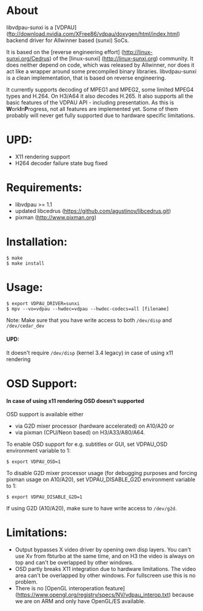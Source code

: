 # About

libvdpau-sunxi is a [VDPAU] (ftp://download.nvidia.com/XFree86/vdpau/doxygen/html/index.html) backend driver
for Allwinner based (sunxi) SoCs.

It is based on the [reverse engineering effort] (http://linux-sunxi.org/Cedrus) of the [linux-sunxi] (http://linux-sunxi.org) community.
It does neither depend on code, which was released by Allwinner, nor does it act like a wrapper around some precompiled binary libraries.
libvdpau-sunxi is a clean implementation, that is based on reverse engineering.

It currently supports decoding of MPEG1 and MPEG2, some limited MPEG4 types and H.264. On H3/A64 it also decodes H.265.
It also supports all the basic features of the VDPAU API - including presentation.
As this is **W**ork**I**n**P**rogress, not all features are implemented yet.
Some of them probably will never get fully supported due to hardware specific limitations.

# UPD:
* X11 rendering support
* H264 decoder failure state bug fixed

# Requirements:

* libvdpau >= 1.1
* updated libcedrus (https://github.com/agustinov/libcedrus.git)
* pixman (http://www.pixman.org)

# Installation:
```
$ make
$ make install
```

# Usage:
```
$ export VDPAU_DRIVER=sunxi
$ mpv --vo=vdpau --hwdec=vdpau --hwdec-codecs=all [filename]
```

Note: Make sure that you have write access to both `/dev/disp` and `/dev/cedar_dev`
#### UPD:
It doesn't require `/dev/disp` (kernel 3.4 legacy) in case of using x11 rendering
# OSD Support:
#### In case of using x11 rendering OSD doesn't supported

OSD support is available either 
* via G2D mixer processor (hardware accelerated) on A10/A20 or
* via pixman (CPU/Neon based) on H3/A33/A80/A64.


To enable OSD support for e.g. subtitles or GUI, set VDPAU_OSD environment variable to 1:
```
$ export VDPAU_OSD=1
```

To disable G2D mixer processor usage (for debugging purposes and forcing pixman usage on A10/A20), set VDPAU_DISABLE_G2D environment variable to 1:
```
$ export VDPAU_DISABLE_G2D=1
```

If using G2D (A10/A20), make sure to have write access to `/dev/g2d`.

# Limitations:

* Output bypasses X video driver by opening own disp layers. You can't use Xv from fbturbo at the same time, and on H3 the video is always on top and can't be overlapped by other windows.
* OSD partly breaks X11 integration due to hardware limitations. The video area can't be overlapped by other windows. For fullscreen use this is no problem.
* There is no [OpenGL interoperation feature] (https://www.opengl.org/registry/specs/NV/vdpau_interop.txt) because we are on ARM and only have OpenGL/ES available.

